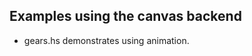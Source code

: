 Examples using the canvas backend
---------------------------------

  *  gears.hs demonstrates using animation.
